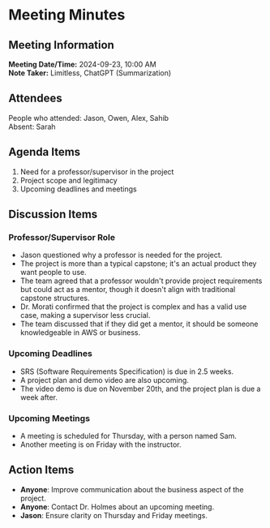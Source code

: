 # Meeting Minutes

## Meeting Information

**Meeting Date/Time:** 2024-09-23, 10:00 AM  
**Note Taker:** Limitless, ChatGPT (Summarization)

## Attendees

People who attended: Jason, Owen, Alex, Sahib  
Absent: Sarah

## Agenda Items

1. Need for a professor/supervisor in the project
2. Project scope and legitimacy
3. Upcoming deadlines and meetings

## Discussion Items

### Professor/Supervisor Role

- Jason questioned why a professor is needed for the project.
- The project is more than a typical capstone; it's an actual product they want people to use.
- The team agreed that a professor wouldn't provide project requirements but could act as a mentor, though it doesn't align with traditional capstone structures.
- Dr. Morati confirmed that the project is complex and has a valid use case, making a supervisor less crucial.
- The team discussed that if they did get a mentor, it should be someone knowledgeable in AWS or business.

### Upcoming Deadlines

- SRS (Software Requirements Specification) is due in 2.5 weeks.
- A project plan and demo video are also upcoming.
- The video demo is due on November 20th, and the project plan is due a week after.

### Upcoming Meetings

- A meeting is scheduled for Thursday, with a person named Sam.
- Another meeting is on Friday with the instructor.

## Action Items

- **Anyone**: Improve communication about the business aspect of the project.
- **Anyone**: Contact Dr. Holmes about an upcoming meeting.
- **Jason**: Ensure clarity on Thursday and Friday meetings.

